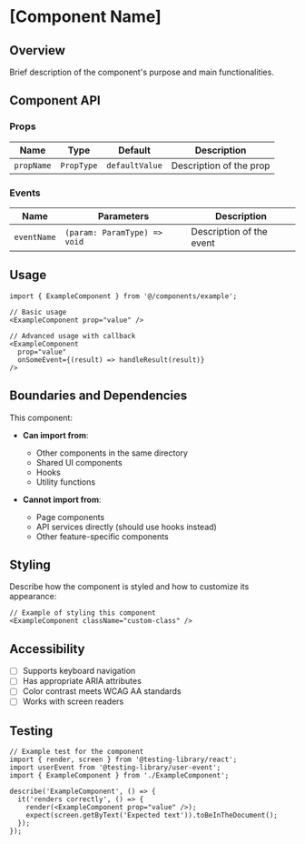 # [Component Name]

## Overview

Brief description of the component's purpose and main functionalities.

## Component API

### Props

| Name | Type | Default | Description |
|------|------|---------|-------------|
| `propName` | `PropType` | `defaultValue` | Description of the prop |

### Events

| Name | Parameters | Description |
|------|------------|-------------|
| `eventName` | `(param: ParamType) => void` | Description of the event |

## Usage

```tsx
import { ExampleComponent } from '@/components/example';

// Basic usage
<ExampleComponent prop="value" />

// Advanced usage with callback
<ExampleComponent 
  prop="value"
  onSomeEvent={(result) => handleResult(result)} 
/>
```

## Boundaries and Dependencies

This component:

- **Can import from**:
  - Other components in the same directory
  - Shared UI components
  - Hooks
  - Utility functions
  
- **Cannot import from**:
  - Page components
  - API services directly (should use hooks instead)
  - Other feature-specific components

## Styling

Describe how the component is styled and how to customize its appearance:

```tsx
// Example of styling this component
<ExampleComponent className="custom-class" />
```

## Accessibility

- [ ] Supports keyboard navigation
- [ ] Has appropriate ARIA attributes
- [ ] Color contrast meets WCAG AA standards
- [ ] Works with screen readers

## Testing

```tsx
// Example test for the component
import { render, screen } from '@testing-library/react';
import userEvent from '@testing-library/user-event';
import { ExampleComponent } from './ExampleComponent';

describe('ExampleComponent', () => {
  it('renders correctly', () => {
    render(<ExampleComponent prop="value" />);
    expect(screen.getByText('Expected text')).toBeInTheDocument();
  });
});
```